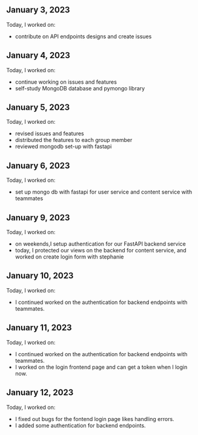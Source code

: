 ## January 3, 2023
Today, I worked on:
* contribute on API endpoints designs and create issues

## January 4, 2023
Today, I worked on:
* continue working on issues and features
* self-study MongoDB database and pymongo library

## January 5, 2023
Today, I worked on:

* revised issues and features
* distributed the features to each group member
* reviewed mongodb set-up with fastapi

## January 6, 2023
Today, I worked on:

* set up mongo db with fastapi for user service and content service with teammates

## January 9, 2023
Today, I worked on:

* on weekends,I setup authentication for our FastAPI backend service
* today, I protected our views on the backend for content service, and worked on create login form with stephanie

## January 10, 2023
Today, I worked on:

* I continued worked on the authentication for backend endpoints with teammates.

## January 11, 2023
Today, I worked on:

* I continued worked on the authentication for backend endpoints with teammates.
* I worked on the login frontend page and can get a token when I login now.


## January 12, 2023
Today, I worked on:

* I fixed out bugs for the fontend login page likes handling errors.
* I added some authentication for backend endpoints.
